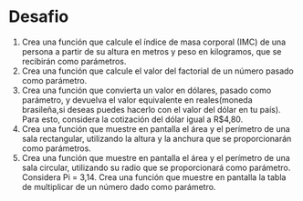 # Desafio
1. Crea una función que calcule el índice de masa corporal (IMC) de una persona a partir de su altura en metros y peso en kilogramos, que se recibirán como parámetros.
2. Crea una función que calcule el valor del factorial de un número pasado como parámetro.
3. Crea una función que convierta un valor en dólares, pasado como parámetro, y devuelva el valor equivalente en reales(moneda brasileña,si deseas puedes hacerlo con el valor del dólar en tu país). Para esto, considera la cotización del dólar igual a R$4,80.
4. Crea una función que muestre en pantalla el área y el perímetro de una sala rectangular, utilizando la altura y la anchura que se proporcionarán como parámetros.
5. Crea una función que muestre en pantalla el área y el perímetro de una sala circular, utilizando su radio que se proporcionará como parámetro. Considera Pi = 3,14.
Crea una función que muestre en pantalla la tabla de multiplicar de un número dado como parámetro.
